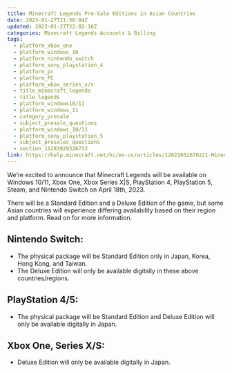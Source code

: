 ```yaml
---
title: Minecraft Legends Pre-Sale Editions in Asian Countries
date: 2023-01-27T21:58:04Z
updated: 2023-01-27T22:02:16Z
categories: Minecraft Legends Accounts & Billing
tags:
  - platform_xbox_one
  - platform_windows_10
  - platform_nintendo_switch
  - platform_sony_playstation_4
  - platform_pc
  - platform_PC
  - platform_xbox_series_x/s
  - title_minecraft_legends
  - title_legends
  - platform_windows10/11
  - platform_windows_11
  - category_presale
  - subject_presale_questions
  - platform_windows_10/11
  - platform_sony_playstation_5
  - subject_presales_questions
  - section_15283929326733
link: https://help.minecraft.net/hc/en-us/articles/12621032670221-Minecraft-Legends-Pre-Sale-Editions-in-Asian-Countries
---
```


We’re excited to announce that Minecraft Legends will be available on Windows 10/11, Xbox One, Xbox Series X\|S, PlayStation 4, PlayStation 5, Steam, and Nintendo Switch on April 18th, 2023. 

There will be a Standard Edition and a Deluxe Edition of the game, but some Asian countries will experience differing availability based on their region and platform. Read on for more information.

## Nintendo Switch:

- The physical package will be Standard Edition only in Japan, Korea, Hong Kong, and Taiwan.
- The Deluxe Edition will only be available digitally in these above countries/regions.

## PlayStation 4/5:

- The physical package will be Standard Edition and Deluxe Edition will only be available digitally in Japan.

## Xbox One, Series X/S:

- Deluxe Edition will only be available digitally in Japan.
